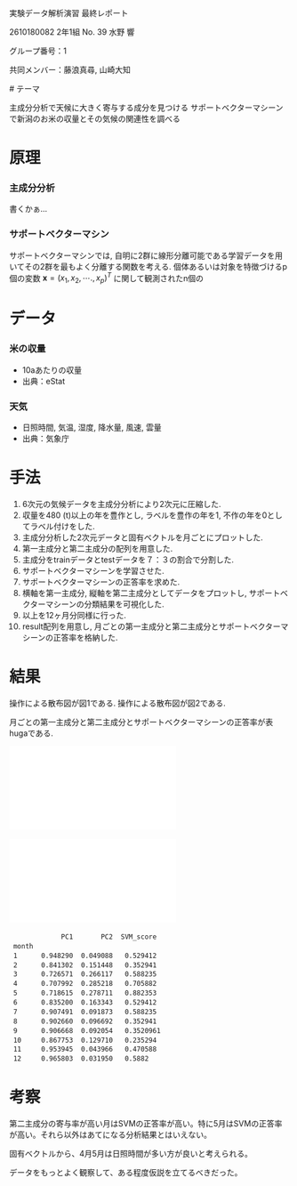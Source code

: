 


実験データ解析演習 最終レポート

2610180082 2年1組 No. 39 水野 響

グループ番号：1

共同メンバー：藤浪真尋, 山崎大知




<div style="page-break-before:always"></div>
# テーマ

主成分分析で天候に大きく寄与する成分を見つける
サポートベクターマシーンで新潟のお米の収量とその気候の関連性を調べる

# 原理

### 主成分分析
書くかぁ...


### サポートベクターマシン

サポートベクターマシンでは, 自明に2群に線形分離可能である学習データを用いてその2群を最もよく分離する関数を考える.
個体あるいは対象を特徴づけるp個の変数 $\textbf{x} = (x_1, x_2, \cdots., x_p)^T$ に関して観測されたn個の




# データ

### 米の収量
- 10aあたりの収量
- 出典：eStat
### 天気
- 日照時間, 気温, 湿度, 降水量, 風速, 雲量
- 出典：気象庁

# 手法

1. 6次元の気候データを主成分分析により2次元に圧縮した.
2. 収量を480 (t)以上の年を豊作とし, ラベルを豊作の年を1, 不作の年を0としてラベル付けをした.
3. 主成分分析した2次元データと固有ベクトルを月ごとにプロットした.
4. 第一主成分と第二主成分の配列を用意した.
5. 主成分をtrainデータとtestデータを７：３の割合で分割した.
6. サポートベクターマシーンを学習させた.
7. サポートベクターマシーンの正答率を求めた.
8. 横軸を第一主成分, 縦軸を第二主成分としてデータをプロットし, サポートベクターマシーンの分類結果を可視化した.
9. 以上を12ヶ月分同様に行った.
10. result配列を用意し, 月ごとの第一主成分と第二主成分とサポートベクターマシーンの正答率を格納した.

# 結果

操作による散布図が図1である.
操作による散布図が図2である.

 月ごとの第一主成分と第二主成分とサポートベクターマシーンの正答率が表hugaである.



!["PCAによる分析結果"](pca_plot.pdf "PCAによる分析結果")

![SVMによる分析結果](svm_plot.pdf "SVMによる分析結果")

 

```bash
             PC1       PC2  SVM_score
 month                               
 1      0.948290  0.049088   0.529412
 2      0.841302  0.151448   0.352941
 3      0.726571  0.266117   0.588235
 4      0.707992  0.285218   0.705882
 5      0.718615  0.278711   0.882353
 6      0.835200  0.163343   0.529412
 7      0.907491  0.091873   0.588235
 8      0.902660  0.096692   0.352941
 9      0.906668  0.092054   0.3520961
 10     0.867753  0.129710   0.235294
 11     0.953945  0.043966   0.470588
 12     0.965803  0.031950   0.5882
```

# 考察

第二主成分の寄与率が高い月はSVMの正答率が高い。特に5月はSVMの正答率が高い。それら以外はあてになる分析結果とはいえない。

固有ベクトルから、4月5月は日照時間が多い方が良いと考えられる。

データをもっとよく観察して、ある程度仮説を立てるべきだった。